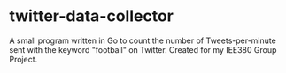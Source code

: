 # twitter-data-collector
A small program written in Go to count the number of Tweets-per-minute sent with the keyword "football" on Twitter. Created for my IEE380 Group Project.
